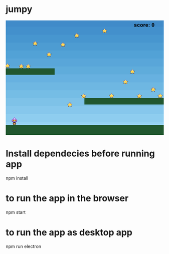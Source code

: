 # jumpy

![screenshot](img.png)


# Install dependecies before running app


npm install


# to run the app in the browser


npm start


# to run the app as desktop app


npm run electron
